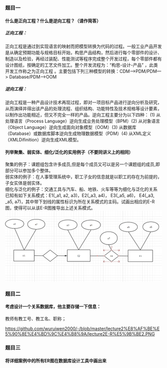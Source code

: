 ### 题目一
#### 什么是正向工程？什么是逆向工程？（请作简答）
##### 正向工程：
正向工程是通过到实现语言的映射而把模型转换为代码的过程。一般工业产品开发是从确定预期功能与规格目标开始，构思产品结构，然后进行每个零部件的设计、制造以及检验，再经过装配、性能测试等程序完成整个开发过程，每个零部件都有设计图纸，按确定的工艺文件加工。整个开发流程为：“构思-设计-产品” ，此类开发工作称之为正向工程 。主要包括下列三种模型的转换：CDM—>PDM/PDM—> Database/PDM—>OOM
##### 逆向工程：
逆向工程是一种产品设计技术再现过程，即对一项目标产品进行逆向分析及研究，从而演绎并得出该产品的处理流程、组织结构、功能特性及技术规格等设计要素，以制作出功能相近，但又不完全一样的产品。逆向工程主要分为以下四种： (1) 从处理语言（Process Language）逆向生成业务处理模型（BPM）(2) 从对象语言（Object Language）逆向生成面向对象模型（OOM）(3) 从数据库（Database）或数据库脚本逆向生成物理数据模型（PDM）(4) 从XML定义（XMLDifinition）逆向生成XML模型。
#### 列举聚集、弱实体、细化/泛化的实用例子（不要同讲义上的相同）
聚集的例子：课题组包含许多成员,但是每个成员又可以是另一个课题组的成员,即部分可以参加多个整体。  
弱实体的例子：在人事管理系统中，职工子女的信息就是以职工的存在为前提的，子女实体是弱实体。  
细化与泛化的例子：交通工具与汽车、船、地铁、火车等等为细化与泛化的关系  
已知有如下关系模式：E1(_a1, a2, a3)，E2(_a3, a4)， E3(_a5, a6)， E4(_a3, _a5, a7)，其中带下划线的属性标识为所在关系模式的主码。试画出相应的E-R图，使得可以从该E-R图推导出上述关系模式。
![image](https://github.com/wuruiwen2000/-/blob/master/lecture2%E8%AF%BE%E5%90%8E%E4%BD%9C%E4%B8%9A/lecture2E-R%E5%9B%BE.PNG)
### 题目二
#### 考虑设计一个关系数据库，他主要存储一下信息：
教师有教工号、教工名、职称；

https://github.com/wuruiwen2000/-/blob/master/lecture2%E8%AF%BE%E5%90%8E%E4%BD%9C%E4%B8%9A/lecture2E-R%E5%9B%BE2.PNG

### 题目三
#### 将详细案例中的所有ER图在数据库设计工具中画出来
